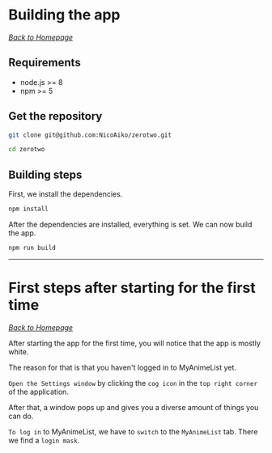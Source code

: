 # Building the app
_[Back to Homepage](home)_

## Requirements
* node.js >= 8
* npm >= 5

## Get the repository

```bash
git clone git@github.com:NicoAiko/zerotwo.git

cd zerotwo
```

## Building steps
First, we install the dependencies.

```bash
npm install
```

After the dependencies are installed, everything is set.
We can now build the app.
```bash
npm run build
```

---

# First steps after starting for the first time
_[Back to Homepage](home)_

After starting the app for the first time, you will notice that the app is mostly white.

The reason for that is that you haven't logged in to MyAnimeList yet.

`Open the Settings window` by clicking the `cog icon` in the `top right corner` of the application.

After that, a window pops up and gives you a diverse amount of things you can do.

`To log in` to MyAnimeList, we have to `switch` to the `MyAnimeList` tab. There we find a `login mask`.